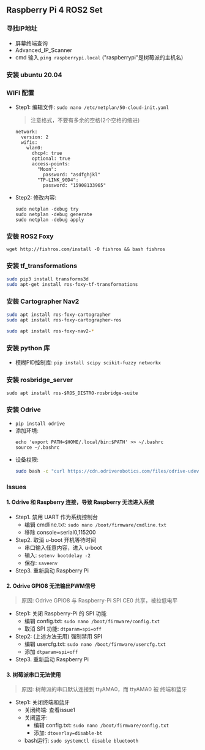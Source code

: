 
## Raspberry Pi 4 ROS2 Set

### 寻找IP地址
- 屏幕终端查询
- Advanced_IP_Scanner
- cmd 输入 ```ping raspberrypi.local``` ("raspberrypi"是树莓派的主机名)

### 安装 ubuntu 20.04

### WIFI 配置
- Step1: 编辑文件: `sudo nano /etc/netplan/50-cloud-init.yaml`
    > 注意格式，不要有多余的空格(2个空格的缩进)
    ```
    network:
      version: 2
      wifis:
        wlan0:
          dhcp4: true
          optional: true
          access-points:
            "Moon":
              password: "asdfghjkl"
            "TP-LINK_90D4":
              password: "15908133965"
    ```

- Step2: 修改内容:
    ```
    sudo netplan -debug try
    sudo netplan -debug generate
    sudo netplan -debug apply
    ```

### 安装 ROS2 Foxy
`wget http://fishros.com/install -O fishros && bash fishros`

### 安装 tf_transformations
```bash
sudo pip3 install transforms3d
sudo apt-get install ros-foxy-tf-transformations
```

### 安装 Cartographer Nav2
```bash
sudo apt install ros-foxy-cartographer
sudo apt install ros-foxy-cartographer-ros

sudo apt install ros-foxy-nav2-*
```

### 安装 python 库
- 模糊PID控制库: `pip install scipy scikit-fuzzy networkx`

### 安装 rosbridge_server
`sudo apt install ros-$ROS_DISTRO-rosbridge-suite`

### 安装 Odrive
- `pip install odrive`
- 添加环境: 
    ```
    echo 'export PATH=$HOME/.local/bin:$PATH' >> ~/.bashrc
    source ~/.bashrc
    ```
- 设备权限: 
    ```bash
    sudo bash -c "curl https://cdn.odriverobotics.com/files/odrive-udev-rules.rules > /etc/udev/rules.d/91-odrive.rules && udevadm control --reload-rules && udevadm trigger"
    ```

### Issues
#### 1. Odrive 和 Raspberry 连接，导致 Raspberry 无法进入系统
- Step1. 禁用 UART 作为系统控制台
  - 编辑 cmdline.txt: `sudo nano /boot/firmware/cmdline.txt`
  - 移除 console=serial0,115200
- Step2. 取消 u-boot 开机等待时间
  - 串口输入任意内容，进入 u-boot
  - 输入: `setenv bootdelay -2`
  - 保存: `saveenv`
- Step3. 重新启动 Raspberry Pi

#### 2. Odrive GPIO8 无法输出PWM信号
> 原因: Odrive GPIO8 与 Raspberry-Pi SPI CE0 共享，被拉低电平
- Step1: 关闭 Raspberry-Pi 的 SPI 功能
  - 编辑 config.txt: `sudo nano /boot/firmware/config.txt`
  - 取消 SPI 功能: `dtparam=spi=off`
- Step2: (上述方法无用) 强制禁用 SPI
  - 编辑 usercfg.txt: `sudo nano /boot/firmware/usercfg.txt`
  - 添加 `dtparam=spi=off`
- Step3. 重新启动 Raspberry Pi

#### 3. 树莓派串口无法使用
> 原因: 树莓派的串口默认连接到 ttyAMA0，而 ttyAMA0 被 终端和蓝牙
- Step1: 关闭终端和蓝牙
  - 关闭终端: 查看issue1
  - 关闭蓝牙: 
    - 编辑 config.txt: `sudo nano /boot/firmware/config.txt`
    - 添加: `dtoverlay=disable-bt`
  - bash运行: `sudo systemctl disable bluetooth`
    <!-- - 进入root用户，bash运行: `sudo su` -->
